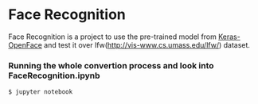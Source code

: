 # Face Recognition

Face Recognition is a project to use the pre-trained model from [Keras-OpenFace](https://github.com/iwantooxxoox/Keras-OpenFace) and test it over lfw(http://vis-www.cs.umass.edu/lfw/) dataset. 

### Running the whole convertion process and look into FaceRecognition.ipynb
```
$ jupyter notebook
```
